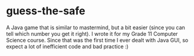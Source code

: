 # guess-the-safe
A Java game that is similar to mastermind, but a bit easier (since you can tell which number you get it right). 
I wrote it for my Grade 11 Computer Science course. Since that was the first time I ever dealt with Java GUI, so expect a lot of inefficient code and bad practice :) 
